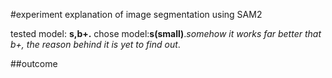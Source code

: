 #experiment explanation of image segmentation using SAM2

tested model: **s,b+.**
chose model:**s(small)**.*somehow it works far better that b+, the reason behind it is yet to find out*.

##outcome 



